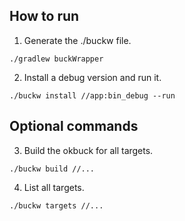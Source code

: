 ## How to run
1. Generate the ./buckw file.

```
./gradlew buckWrapper
```

2. Install a debug version and run it.

 ```
 ./buckw install //app:bin_debug --run
 ```


## Optional commands

3. Build the okbuck for all targets.

 ```
./buckw build //...
 ```

4. List all targets.

 ```
./buckw targets //...
 ```


